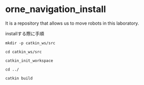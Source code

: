 # orne_navigation_install
It is a repository that allows us to move robots in this laboratory.


installする際に手順

``mkdir -p catkin_ws/src``

``cd catkin_ws/src``

``catkin_init_workspace``

``cd ../``

``catkin build``
